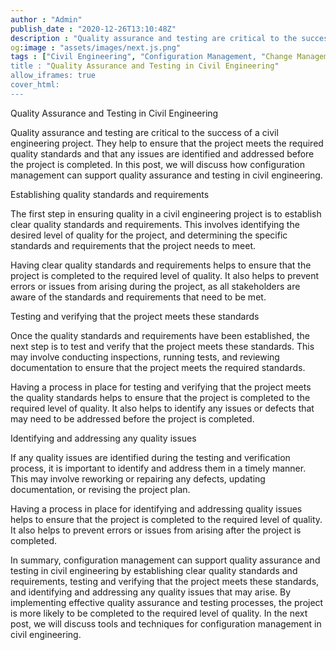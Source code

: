 ```yaml
---
author : "Admin"
publish_date : "2020-12-26T13:10:48Z"
description : "Quality assurance and testing are critical to the success of a civil engineering project. They help to ensure that the project meets the required quality standards and that any issues are identified and addressed before the project is completed. In this post, we will discuss how configuration management can support quality assurance and testing in civil engineering."
og:image : "assets/images/next.js.png"
tags : ["Civil Engineering", "Configuration Management, "Change Management", "Quality Assurance"]
title : "Quality Assurance and Testing in Civil Engineering"
allow_iframes: true
cover_html: 
---
```


Quality Assurance and Testing in Civil Engineering

Quality assurance and testing are critical to the success of a civil engineering project. They help to ensure that the project meets the required quality standards and that any issues are identified and addressed before the project is completed. In this post, we will discuss how configuration management can support quality assurance and testing in civil engineering.

Establishing quality standards and requirements

The first step in ensuring quality in a civil engineering project is to establish clear quality standards and requirements. This involves identifying the desired level of quality for the project, and determining the specific standards and requirements that the project needs to meet.

Having clear quality standards and requirements helps to ensure that the project is completed to the required level of quality. It also helps to prevent errors or issues from arising during the project, as all stakeholders are aware of the standards and requirements that need to be met.

Testing and verifying that the project meets these standards

Once the quality standards and requirements have been established, the next step is to test and verify that the project meets these standards. This may involve conducting inspections, running tests, and reviewing documentation to ensure that the project meets the required standards.

Having a process in place for testing and verifying that the project meets the quality standards helps to ensure that the project is completed to the required level of quality. It also helps to identify any issues or defects that may need to be addressed before the project is completed.

Identifying and addressing any quality issues

If any quality issues are identified during the testing and verification process, it is important to identify and address them in a timely manner. This may involve reworking or repairing any defects, updating documentation, or revising the project plan.

Having a process in place for identifying and addressing quality issues helps to ensure that the project is completed to the required level of quality. It also helps to prevent errors or issues from arising after the project is completed.

In summary, configuration management can support quality assurance and testing in civil engineering by establishing clear quality standards and requirements, testing and verifying that the project meets these standards, and identifying and addressing any quality issues that may arise. By implementing effective quality assurance and testing processes, the project is more likely to be completed to the required level of quality. In the next post, we will discuss tools and techniques for configuration management in civil engineering.